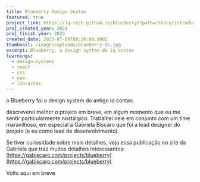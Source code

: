 ```yaml
---
title: Blueberry Design System
featured: true
project_link: https://iq-tech.github.io/blueberry/?path=/story/introduction--page
proj_created_year: 2021
proj_finish_year: 2023
created_date: 2025-07-09T00:20:00.000Z
thumbnail: /images/uploads/blueberry-ds.jpg
excerpt: Blueberry, o design system do iq contas
learnings:
  - design-systems
  - react
  - css
  - npm
  - libraries
---
```

o Blueberry foi o design system do antigo iq contas.

descreverei melhor o projeto em breve, em algum momento que eu me sentir particularmente nostálgico. Trabalhei nele em conjunto com um time maravilhoso, em especial a Gabriela Biscáro que foi a lead designer do projeto (e eu como lead de desenvolvimento).

Se tiver curiosidade sobre mais detalhes, veja essa publicação no site da Gabriela que traz muitos detalhes interessantes: [https://gabiscaro.com/projects/blueberry](https://gabiscaro.com/projects/blueberry) 



Volto aqui em breve 
